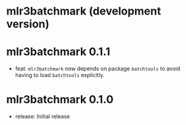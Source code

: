 # mlr3batchmark (development version)

# mlr3batchmark 0.1.1

* feat: `mlr3batchmark` now depends on package `batchtools` to avoid having to load `batchtools` explicitly.

# mlr3batchmark 0.1.0

* release: Initial release

